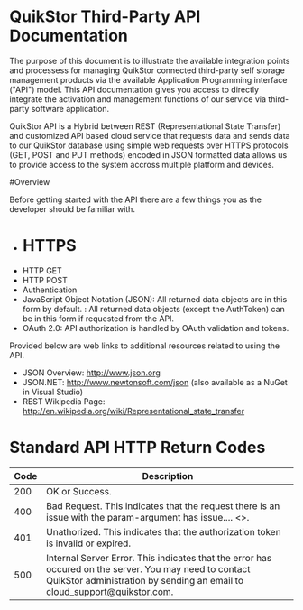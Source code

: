 # QuikStor Third-Party API Documentation

The purpose of this document is to illustrate the available integration points and processess for managing QuikStor connected third-party self storage management products via the available Application Programming interface ("API") model. This API documentation gives you access to directly integrate the activation and management functions of our service via third-party software application.  

QuikStor API is a Hybrid between REST (Representational State Transfer) and customized API based cloud service that requests data and sends data to our QuikStor database using simple web requests over HTTPS protocols (GET, POST and PUT methods) encoded in JSON formatted data allows us to provide access to the system accross multiple platform and devices. 

#Overview

Before getting started with the API there are a few things you as the developer should be familiar with.

- # HTTPS 
- HTTP GET
- HTTP POST
- Authentication 
- JavaScript Object Notation (JSON): All returned data objects are in this form by default.
: All returned data objects (except the AuthToken) can be in this form if requested from the API.
- OAuth 2.0: API authorization is handled by OAuth validation and tokens. 

Provided below are web links to additional resources related to using the API.

- JSON Overview: http://www.json.org
- JSON.NET: http://www.newtonsoft.com/json (also available as a NuGet in Visual Studio)
- REST Wikipedia Page: http://en.wikipedia.org/wiki/Representational_state_transfer


# Standard API HTTP Return Codes

Code | Description
---------|----------
 200 | OK or Success.  
 400 | Bad Request. This indicates that the request there is an issue with the param-argument has issue.... <>. 
 401 | Unathorized. This indicates that the authorization token is invalid or expired.
 500 | Internal Server Error. This indicates that the error has occured on the server. You may need to contact QuikStor administration by sending an email to cloud_support@quikstor.com. 